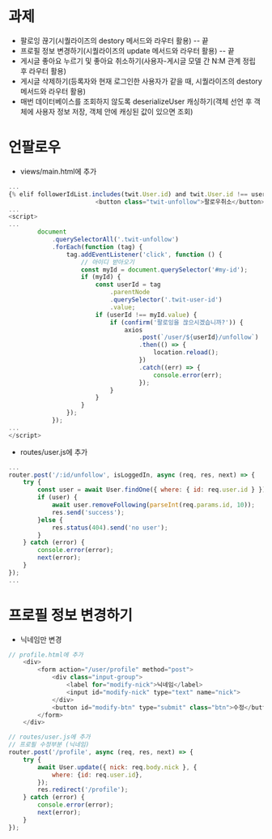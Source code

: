 # 과제
* 팔로잉 끊기(시퀄라이즈의 destory 메서드와 라우터 활용)    --  끝
* 프로필 정보 변경하기(시퀄라이즈의 update 메서드와 라우터 활용)    -- 끝
* 게시글 좋아요 누르기 및 좋아요 취소하기(사용자-게시글 모델 간 N:M 관계 정립 후 라우터 활용)
* 게시글 삭제하기(등록자와 현재 로그인한 사용자가 같을 때, 시퀄라이즈의 destory 메서드와 라우터 활용)
* 매번 데이터베이스를 조회하지 않도록 deserializeUser 캐싱하기(객체 선언 후 객체에 사용자 정보 저장, 객체 안에 캐싱된 값이 있으면 조회)




# 언팔로우
* views/main.html에 추가
```js
...
{% elif followerIdList.includes(twit.User.id) and twit.User.id !== user.id %}
                        <button class="twit-unfollow">팔로우취소</button>
...
<script>
...
        document
            .querySelectorAll('.twit-unfollow')
            .forEach(function (tag) {
                tag.addEventListener('click', function () {
                    // 아이디 받아오기
                    const myId = document.querySelector('#my-id');
                    if (myId) {
                        const userId = tag
                            .parentNode
                            .querySelector('.twit-user-id')
                            .value;
                        if (userId !== myId.value) {
                            if (confirm('팔로잉을 끊으시겠습니까?')) {
                                axios
                                    .post(`/user/${userId}/unfollow`)
                                    .then(() => {
                                        location.reload();
                                    })
                                    .catch((err) => {
                                        console.error(err);
                                    });
                            }
                        }
                    }
                });
            });
...
</script>
```
* routes/user.js에 추가
```js
...
router.post('/:id/unfollow', isLoggedIn, async (req, res, next) => {
    try {
        const user = await User.findOne({ where: { id: req.user.id } });
        if (user) {
            await user.removeFollowing(parseInt(req.params.id, 10));
            res.send('success');
        }else {
            res.status(404).send('no user');
        }
    } catch (error) {
        console.error(error);
        next(error);
    }
});
...
```

# 프로필 정보 변경하기
* 닉네임만 변경
```js
// profile.html에 추가
    <div>
        <form action="/user/profile" method="post">
            <div class="input-group">
                <label for="modify-nick">닉네임</label>
                <input id="modify-nick" type="text" name="nick">
            </div>
            <button id="modify-btn" type="submit" class="btn">수정</button>
        </form>
    </div>
```
```js
// routes/user.js에 추가
// 프로필 수정부분 (닉네임)
router.post('/profile', async (req, res, next) => {
    try {
        await User.update({ nick: req.body.nick }, {
            where: {id: req.user.id},
        });
        res.redirect('/profile');
    } catch (error) {
        console.error(error);
        next(error);
    }
});
```





